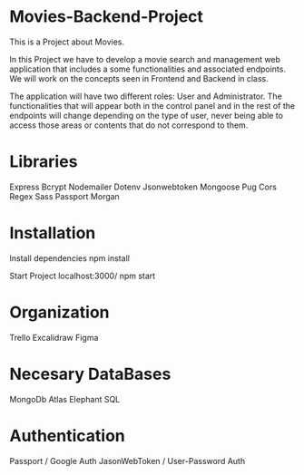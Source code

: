 # Movies-Backend-Project

This is a Project about Movies. 

In this Project we have to develop a movie search and management web application that includes a some functionalities and associated endpoints. We will work on the concepts seen in Frontend and Backend in class. 

The application will have two different roles: User and Administrator. The functionalities that will appear both in the control panel and in the rest of the endpoints will change depending on the type of user, never being able to access those areas or contents that do not correspond to them.

# Libraries

Express
Bcrypt
Nodemailer
Dotenv
Jsonwebtoken
Mongoose
Pug
Cors
Regex
Sass
Passport
Morgan 

# Installation

Install dependencies 
npm install

Start Project localhost:3000/
npm start

# Organization 

Trello 
Excalidraw
Figma

# Necesary DataBases

MongoDb Atlas
Elephant SQL

# Authentication

Passport / Google Auth 
JasonWebToken / User-Password Auth

